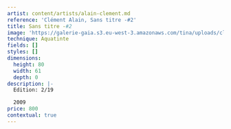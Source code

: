 ```yaml
---
artist: content/artists/alain-clement.md
reference: 'Clément Alain, Sans titre -#2'
title: Sans titre -#2
image: 'https://galerie-gaia.s3.eu-west-3.amazonaws.com/tina/uploads/clement-alain/IMG_0239.jpeg'
technique: Aquatinte
fields: []
styles: []
dimensions:
  height: 80
  width: 61
  depth: 0
description: |-
  Edition: 2/19

  2009
price: 800
contextual: true
---
```


